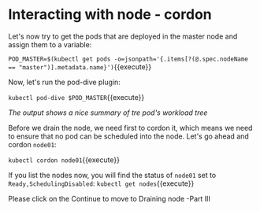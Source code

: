 # Interacting  with node - cordon


Let's now try to get the pods that are deployed in the master node and assign them to a variable:

`POD_MASTER=$(kubectl get pods -o=jsonpath='{.items[?(@.spec.nodeName == "master")].metadata.name}')`{{execute}}

Now, let's run the pod-dive plugin:

`kubectl pod-dive $POD_MASTER`{{execute}}

*The output shows a nice summary of tre pod's workload tree*

Before we drain the node, we need first to cordon it, which means we need to ensure that no pod can be scheduled into the node. Let's go ahead and cordon `node01`:

`kubectl cordon node01`{{execute}}

If you list the nodes now, you will find the status of  `node01`  set to `Ready,SchedulingDisabled`:
`kubectl get nodes`{{execute}}

Please click on the Continue to move to Draining node -Part III